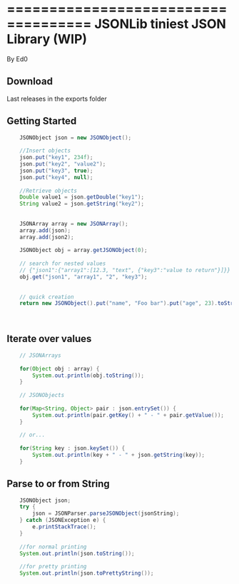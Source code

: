====================================
JSONLib tiniest JSON Library (WIP)
====================================
By Ed0

Download
--------

Last releases in the exports folder


Getting Started
---------------

```java
	JSONObject json = new JSONObject();
	
	//Insert objects
	json.put("key1", 234f);
	json.put("key2", "value2");
	json.put("key3", true);
	json.put("key4", null);
	
	//Retrieve objects
	Double value1 = json.getDouble("key1");
	String value2 = json.getString("key2");
	
	
	JSONArray array = new JSONArray();
	array.add(json);
	array.add(json2);
	
	JSONObject obj = array.getJSONObject(0);
	
	// search for nested values
	// {"json1":{"array1":[12.3, "text", {"key3":"value to return"}]}}
	obj.get("json1", "array1", "2", "key3");
	
	
	// quick creation
	return new JSONObject().put("name", "Foo bar").put("age", 23).toString();
	
	
```

Iterate over values
---------------

```java
	// JSONArrays
	
	for(Object obj : array) {
		System.out.println(obj.toString());
	}
	
	// JSONObjects
	
	for(Map<String, Object> pair : json.entrySet()) {
		System.out.println(pair.getKey() + " - " + pair.getValue());
	}
	
	// or...
	
	for(String key : json.keySet()) {
		System.out.println(key + " - " + json.getString(key));
	}
```

Parse to or from String
---------------

```java	
	JSONObject json;
	try {
		json = JSONParser.parseJSONObject(jsonString);
	} catch (JSONException e) {
		e.printStackTrace();
	}
	
	//for normal printing
	System.out.println(json.toString());
	
	//for pretty printing
	System.out.println(json.toPrettyString());
	
```

